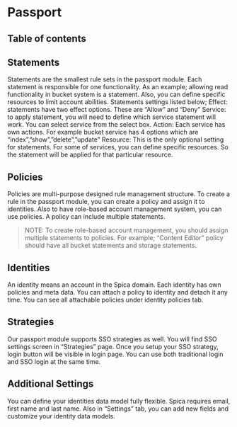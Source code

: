 # Passport

## Table of contents

## Statements
Statements are the smallest rule sets in the passport module. Each statement is responsible for one functionality. As an example; allowing read functionality in bucket system is a statement. Also, you can define specific resources to limit account abilities. Statements settings listed below;
Effect: statements have two effect options. These are “Allow” and “Deny”
Service: to apply statement, you will need to define which service statement will work. You can select service from the select box.
Action: Each service has own actions. For example bucket service has 4 options which are “index”,”show”,”delete”,”update”
Resource: This is the only optional setting for statements. For some of services, you can define specific resources. So the statement will be applied for that particular resource.

## Policies

Policies are multi-purpose designed rule management structure. To create a rule in the passport module, you can create a policy and assign it to identities. Also to have role-based account management system, you can use policies. A policy can include multiple statements. 

> NOTE: To create role-based account management, you should assign multiple statements to policies. For example; “Content Editor” policy should have all bucket statements and storage statements.


## Identities
An identity means an account in the Spica domain. Each identity has own policies and meta data. You can attach a policy to identity and detach it any time. You can see all attachable policies under identity policies tab.


## Strategies
Our passport module supports SSO strategies as well. You will find SSO settings screen in “Strategies” page. Once you setup your SSO strategy, login button will be visible in login page. You can use both traditional login and SSO login at the same time.


## Additional Settings
You can define your identities data model fully flexible. Spica requires email, first name and last name. Also in “Settings” tab, you can add new fields and customize your identity data models.
